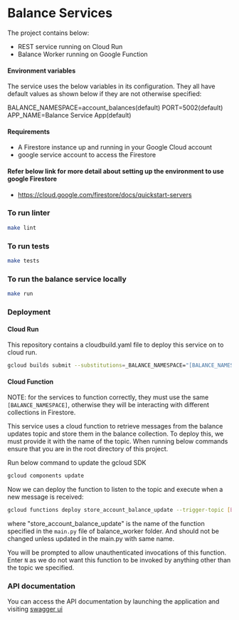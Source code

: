 # Balance Services

The project contains below:

- REST service running on Cloud Run
- Balance Worker running on Google Function

#### Environment variables

The service uses the below variables in its configuration. They all have default values as shown below if they are not otherwise specified:

BALANCE_NAMESPACE=account_balances(default)
PORT=5002(default)
APP_NAME=Balance Service App(default)

#### Requirements

- A Firestore instance up and running in your Google Cloud account
- google service account to access the Firestore

#### Refer below link for more detail about setting up the environment to use google Firestore

- https://cloud.google.com/firestore/docs/quickstart-servers


### To run linter

```bash
make lint
```

### To run tests

```bash
make tests
```

### To run the balance service locally

```bash
make run
```

### Deployment

#### Cloud Run

This repository contains a cloudbuild.yaml file to deploy this service on to cloud run.

```bash
gcloud builds submit --substitutions=_BALANCE_NAMESPACE="[BALANCE_NAMESPACE]"
```

#### Cloud Function

NOTE: for the services to function correctly, they must use the same ```[BALANCE_NAMESPACE]```, otherwise they will be interacting with different collections in Firestore.

This service uses a cloud function to retrieve messages from the balance updates topic and store them in the balance collection.
To deploy this, we must provide it with the name of the topic.
When running below commands ensure that you are in the root directory of this project.

Run below command to update the gcloud SDK

```bash
gcloud components update
```

Now we can deploy the function to listen to the topic and execute when a new message is received:

```bash
gcloud functions deploy store_account_balance_update --trigger-topic [BALANCE_UPDATES_TOPIC] --set-env-vars BALANCE_NAMESPACE=[BALANCE_NAMESPACE] --runtime python37 --source=balance_worker
```

where "store_account_balance_update" is the name of the function specified in the ```main.py``` file of balance_worker folder.
And should not be changed unless updated in the main.py with same name.

You will be prompted to allow unauthenticated invocations of this function.
Enter ```N``` as we do not want this function to be invoked by anything other than the topic we specified.

### API documentation

You can access the API documentation by launching the application and visiting [swagger ui](http://localhost:5002/docs/)
